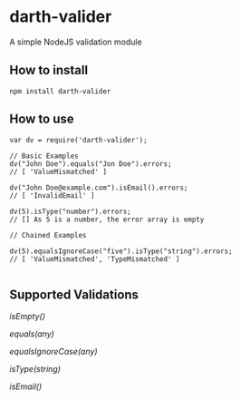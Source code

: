 # darth-valider

A simple NodeJS validation module


## How to install

```
npm install darth-valider

```

## How to use

```
var dv = require('darth-valider');

// Basic Examples
dv("John Doe").equals("Jon Doe").errors;
// [ 'ValueMismatched' ]

dv("John Doe@example.com").isEmail().errors;
// [ 'InvalidEmail' ]

dv(5).isType("number").errors;
// [] As 5 is a number, the error array is empty

// Chained Examples

dv(5).equalsIgnoreCase("five").isType("string").errors;
// [ 'ValueMismatched', 'TypeMismatched' ]


```


## Supported Validations

*isEmpty()*

*equals(any)*

*equalsIgnoreCase(any)*

*isType(string)*

*isEmail()*

